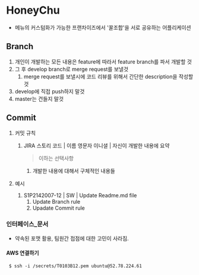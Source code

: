 # HoneyChu

- 메뉴의 커스텀화가 가능한 프랜차이즈에서 '꿀조합'을 서로 공유하는 어플리케이션

## Branch

1. 개인이 개발하는 모든 내용은 feature에 따라서 feature branch를 파서 개발할 것
2. 그 후 develop branch로 merge request를 보낼것
   1. merge request를 보낼시에 코드 리뷰를 위해서 간단한 description을 작성할 것
3. develop에 직접 push하지 말것
4. master는 건들지 말것 





## Commit

1. 커밋 규칙

   1. JIRA 스토리 코드 | 이름 영문자 이니셜 | 자신이 개발한 내용에 요약

      > 이하는 선택사항

      1. 개발한 내용에 대해서 구체적인 내용들

2. 예시

   1. S1P2142007-12 | SW | Update Readme.md file
      1. Update Branch rule
      2. Upadate Commit rule 



### 인터페이스_문서

* 약속된 포맷 활용, 팀원간 접점에 대한 고민이 사라짐.

 

#### AWS 연결하기

~~~
 $ ssh -i /secrets/T0103B12.pem ubuntu@52.78.224.61
~~~

